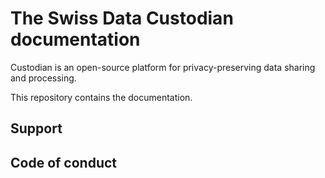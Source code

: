# The Swiss Data Custodian documentation

Custodian is an open-source platform for privacy-preserving data sharing and processing.

This repository contains the documentation.

## Support

## Code of conduct



